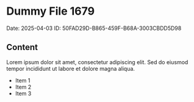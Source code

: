 # Dummy File 1679

Date: 2025-04-03
ID: 50FAD29D-B865-459F-B68A-3003CBDD5D98

## Content

Lorem ipsum dolor sit amet, consectetur adipiscing elit.
Sed do eiusmod tempor incididunt ut labore et dolore magna aliqua.

* Item 1
* Item 2
* Item 3

